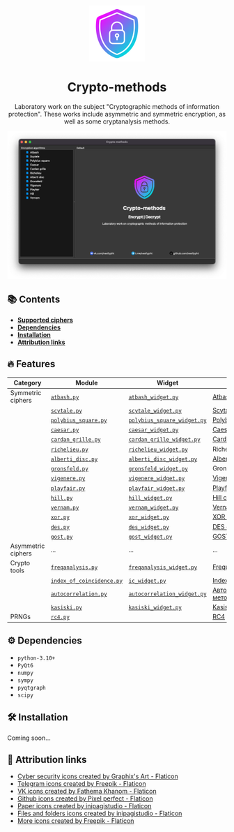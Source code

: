<p align="center">
    <img src="/resources/crypto-methods.png" alt="preview" height="128" width="128">
</p>
<div>
    <h1 align="center">Crypto-methods</h1>
    <p align="center">Laboratory work on the subject "Cryptographic methods of information protection". These works include asymmetric and symmetric encryption, as well as some cryptanalysis methods.</p>
</div>

![image-app](/resources/screenshots/image-app.png)


## :books: Contents

- [**Supported ciphers**](#fire-features)
- [**Dependencies**](#gear-dependencies)
- [**Installation**](#hammer_and_wrench-installation)
- [**Attribution links**](#link-attribution-links)

## :fire: Features


| Category           | Module                                                                 | Widget                                                                                        | Description                                                                        |
|--------------------|------------------------------------------------------------------------|-----------------------------------------------------------------------------------------------|------------------------------------------------------------------------------------|
| Symmetric ciphers  | [`atbash.py`](/app/crypto/symmetric/atbash.py)                         | [`atbash_widget.py`](/app/gui/symmetric/atbash/atbash_widget.py)                              | [Atbash cipher](https://en.wikipedia.org/wiki/Atbash)                              |
|                    | [`scytale.py`](/app/crypto/symmetric/scytale.py)                       | [`scytale_widget.py`](/app/gui/symmetric/scytale/scytale_widget.py)                           | [Scytale cipher](https://en.wikipedia.org/wiki/Scytale)                            |
|                    | [`polybius_square.py`](/app/crypto/symmetric/polybius_square.py)       | [`polybius_square_widget.py`](/app/gui/symmetric/polybius_square/polybius_square_widget.py)   | [Polybius square](https://en.wikipedia.org/wiki/Polybius_square)                   |
|                    | [`caesar.py`](/app/crypto/symmetric/caesar.py)                         | [`caesar_widget.py`](/app/gui/symmetric/caesar/caesar_widget.py)                              | [Caesar cipher](https://en.wikipedia.org/wiki/Caesar_cipher)                       |
|                    | [`cardan_grille.py`](/app/crypto/symmetric/cardan_grille.py)           | [`cardan_grille_widget.py`](/app/gui/symmetric/cardan_grille/cardan_grille_widget.py)         | [Cardan grille](https://en.wikipedia.org/wiki/Cardan_grille)                       |
|                    | [`richelieu.py`](/app/crypto/symmetric/richelieu.py)                   | [`richelieu_widget.py`](/app/gui/symmetric/richelieu/richelieu_widget.py)                     | Richelieu cipher                                                                   |
|                    | [`alberti_disc.py`](/app/crypto/symmetric/alberti_disc.py)             | [`alberti_disc_widget.py`](/app/gui/symmetric/alberti_disc/alberti_disc_widget.py)            | [Alberti cipher](https://en.wikipedia.org/wiki/Alberti_cipher)                     |
|                    | [`gronsfeld.py`](/app/crypto/symmetric/gronsfeld.py)                   | [`gronsfeld_widget.py`](/app/gui/symmetric/gronsfeld/gronsfeld_widget.py)                     | Gronsfeld cipher                                                                   |
|                    | [`vigenere.py`](/app/crypto/symmetric/vigenere.py)                     | [`vigenere_widget.py`](/app/gui/symmetric/vigenere/vigenere_widget.py)                        | [Vigenère cipher](https://en.wikipedia.org/wiki/Vigen%C3%A8re_cipher)              |
|                    | [`playfair.py`](/app/crypto/symmetric/playfair.py)                     | [`playfair_widget.py`](/app/gui/symmetric/playfair/playfair_widget.py)                        | [Playfair cipher](https://en.wikipedia.org/wiki/Playfair_cipher)                   |
|                    | [`hill.py`](/app/crypto/symmetric/hill.py)                             | [`hill_widget.py`](/app/gui/symmetric/hill/hill_widget.py)                                    | [Hill cipher](https://en.wikipedia.org/wiki/Hill_cipher)                           |
|                    | [`vernam.py`](/app/crypto/symmetric/vernam.py)                         | [`vernam_widget.py`](/app/gui/symmetric/vernam/vernam_widget.py)                              | [Vernam cipher](https://en.wikipedia.org/wiki/One-time_pad)                        |
|                    | [`xor.py`](/app/crypto/symmetric/xor.py)                               | [`xor_widget.py`](/app/gui/symmetric/xor/xor_widget.py)                                       | [XOR cipher](https://en.wikipedia.org/wiki/XOR_cipher)                             |
|                    | [`des.py`](/app/crypto/symmetric/des.py)                               | [`des_widget.py`](/app/gui/symmetric/des/des_widget.py)                                       | [DES cipher](https://en.wikipedia.org/wiki/Data_Encryption_Standard)               |
|                    | [`gost.py`](/app/crypto/symmetric/gost.py)                             | [`gost_widget.py`](/app/gui/symmetric/gost/gost_widget.py)                                    | [GOST 28147-89](https://en.wikipedia.org/wiki/GOST_(block_cipher))                 |
| Asymmetric ciphers | ...                                                                    | ...                                                                                           | ...                                                                                |
| Crypto tools       | [`freqanalysis.py`](/app/crypto/tools/freqanalysis.py)                 | [`freqanalysis_widget.py`](/app/gui/cryptotools/freqanalysis/freqanalysis_widget.py)          | [Frequency analysis](https://en.wikipedia.org/wiki/Frequency_analysis)             |
|                    | [`index_of_coincidence.py`](/app/crypto/tools/index_of_coincidence.py) | [`ic_widget.py`](/app/gui/cryptotools/index_of_coincidence/ic_widget.py)                      | [Index of coincidence](https://en.wikipedia.org/wiki/Index_of_coincidence)         |
|                    | [`autocorrelation.py`](/app/crypto/tools/autocorrelation.py)           | [`autocorrelation_widget.py`](/app/gui/cryptotools/autocorrelation/autocorrelation_widget.py) | [Автокорреляционный метод](https://ru.wikipedia.org/wiki/Автокорреляционный_метод) |
|                    | [`kasiski.py`](/app/crypto/tools/kasiski.py)                           | [`kasiski_widget.py`](/app/gui/cryptotools/kasiski/kasiski_widget.py)                         | [Kasiski examination](https://en.wikipedia.org/wiki/Kasiski_examination)           |
| PRNGs              | [`rc4.py`](/app/crypto/prngs/rc4.py)                                   |                                                                                               | [RC4](https://en.wikipedia.org/wiki/RC4)                                           |

## :gear: Dependencies

- `python-3.10+`
- `PyQt6`
- `numpy`
- `sympy`
- `pyqtgraph`
- `scipy`

## :hammer_and_wrench: Installation

Coming soon...

## :link: Attribution links

- <a href="https://www.flaticon.com/free-icons/cyber-security" title="cyber security icons">Cyber security icons created by Graphix's Art - Flaticon</a>
- <a href="https://www.flaticon.com/free-icons/telegram" title="telegram icons">Telegram icons created by Freepik - Flaticon</a>
- <a href="https://www.flaticon.com/free-icons/vk" title="VK icons">VK icons created by Fathema Khanom - Flaticon</a>
- <a href="https://www.flaticon.com/free-icons/github" title="github icons">Github icons created by Pixel perfect - Flaticon</a>
- <a href="https://www.flaticon.com/free-icons/paper" title="paper icons">Paper icons created by inipagistudio - Flaticon</a>
- <a href="https://www.flaticon.com/free-icons/files-and-folders" title="files and folders icons">Files and folders icons created by inipagistudio - Flaticon</a>
- <a href="https://www.flaticon.com/free-icons/more" title="more icons">More icons created by Freepik - Flaticon</a>
